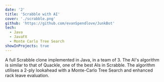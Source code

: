 ```yaml
---
date: '2'
title: 'Scrabble with AI'
cover: './scrabble.png'
github: 'https://github.com/evanSpendlove/JunkBot'
tech:
  - Java
  - JavaFX
  - Monte Carlo Tree Search
showInProjects: true
---
```


A full Scrabble clone implemented in Java, in a team of 3. The AI's algorithm is similar to that of Quackle, one of the best AIs in Scrabble. The algorithm utilises a 2-ply lookahead with a Monte-Carlo Tree Search and enhanced rack leave evaluation.
